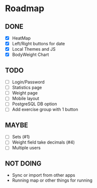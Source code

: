 # Roadmap

## DONE
- [x] HeatMap
- [x] Left/Right buttons for date
- [x] Local Themes and JS
- [x] BodyWeight Chart

## TODO
- [ ] Login/Password
- [ ] Statistics page
- [ ] Weight page
- [ ] Mobile layout
- [ ] PostgreSQL DB option
- [ ] Add exercise group with 1 button

## MAYBE

- [ ] Sets (#1)
- [ ] Weight field take decimals (#4)
- [ ] Multiple users

## NOT DOING

- Sync or import from other apps
- Running map or other things for running